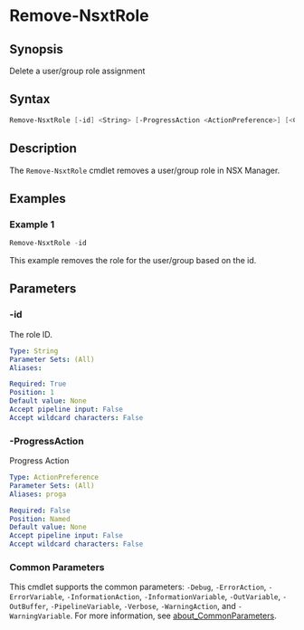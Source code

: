 # Remove-NsxtRole

## Synopsis

Delete a user/group role assignment

## Syntax

```powershell
Remove-NsxtRole [-id] <String> [-ProgressAction <ActionPreference>] [<CommonParameters>]
```

## Description

The `Remove-NsxtRole` cmdlet removes a user/group role in NSX Manager.

## Examples

### Example 1

```powershell
Remove-NsxtRole -id
```

This example removes the role for the user/group based on the id.

## Parameters

### -id

The role ID.

```yaml
Type: String
Parameter Sets: (All)
Aliases:

Required: True
Position: 1
Default value: None
Accept pipeline input: False
Accept wildcard characters: False
```

### -ProgressAction

Progress Action

```yaml
Type: ActionPreference
Parameter Sets: (All)
Aliases: proga

Required: False
Position: Named
Default value: None
Accept pipeline input: False
Accept wildcard characters: False
```

### Common Parameters

This cmdlet supports the common parameters: `-Debug`, `-ErrorAction`, `-ErrorVariable`, `-InformationAction`, `-InformationVariable`, `-OutVariable`, `-OutBuffer`, `-PipelineVariable`, `-Verbose`, `-WarningAction`, and `-WarningVariable`. For more information, see [about_CommonParameters](http://go.microsoft.com/fwlink/?LinkID=113216).
